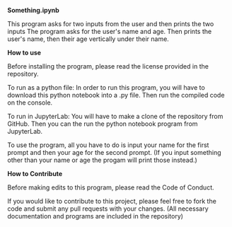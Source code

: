 **Something.ipynb**

This program asks for two inputs from the user and then prints the two inputs
The program asks for the user's name and age. Then prints the user's name, then their age vertically under their name.

**How to use**

Before installing the program, please read the license provided in the repository.

To run as a python file:
In order to run this program, you will have to download this python notebook into a .py file. Then run the compiled code on the console.

To run in JupyterLab:
You will have to make a clone of the repository from GitHub. Then you can the run the python notebook program from JupyterLab.


To use the program, all you have to do is input your name for the first prompt and then your age for the second prompt.
(If you input something other than your name or age the progam will print those instead.)

**How to Contribute**

Before making edits to this program, please read the Code of Conduct.

If you would like to contribute to this project, please feel free to fork the code and submit any pull requests with your changes.
(All necessary documentation and programs are included in the repository)
